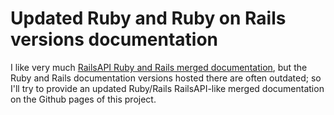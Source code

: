 # Updated Ruby and Ruby on Rails versions documentation

I like very much [RailsAPI Ruby and Rails merged documentation](http://railsapi.com/doc/rails-v3.2.6_ruby-v1.9.2/), but the Ruby and Rails documentation versions hosted there are often outdated; so I'll try to provide an updated Ruby/Rails RailsAPI-like merged documentation on the Github pages of this project.
